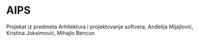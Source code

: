 # AIPS
Projekat iz predmeta Arhitektura i projektovanje softvera, Anđelija Mijajlović, Kristina Joksimović, Mihajlo Bencun
